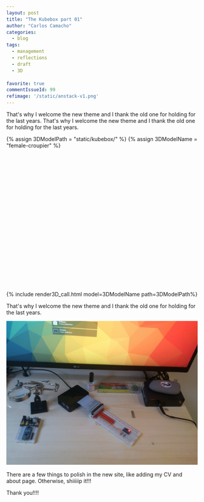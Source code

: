 ```yaml
---
layout: post
title: "The Kubebox part 01"
author: "Carlos Camacho"
categories:
  - blog
tags:
  - management
  - reflections
  - draft
  - 3D

favorite: true
commentIssueId: 99
refimage: '/static/anstack-v1.png'
---
```


That's why I welcome the new theme and I thank the
old one for holding for the last years.
That's why I welcome the new theme and I thank the
old one for holding for the last years.

{% assign 3DModelPath = "static/kubebox/" %}
{% assign 3DModelName = "female-croupier" %}
<div id="{{ 3DModelName }}" style="width:640px; height:360px; margin:0px auto;" ></div>
{% include render3D_call.html model=3DModelName path=3DModelPath%}

That's why I welcome the new theme and I thank the
old one for holding for the last years.

![](/static/accel/accelerometer-00-build.jpeg)

There are a few things to polish in the new site, like adding my
CV and about page. Otherwise, shiiiiip it!!!

Thank you!!!!

